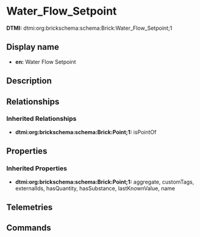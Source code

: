 # Water_Flow_Setpoint
**DTMI:** dtmi:org:brickschema:schema:Brick:Water_Flow_Setpoint;1
## Display name
- **en:** Water Flow Setpoint
## Description
## Relationships
### Inherited Relationships
* **dtmi:org:brickschema:schema:Brick:Point;1:** isPointOf
## Properties
### Inherited Properties
* **dtmi:org:brickschema:schema:Brick:Point;1:** aggregate, customTags, externalIds, hasQuantity, hasSubstance, lastKnownValue, name
## Telemetries
## Commands
